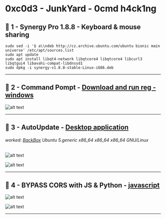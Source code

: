 # 0xc0d3 - JunkYard - 0cmd h4ck1ng

## 🔸 1 - Synergy Pro 1.8.8 - Keyboard & mouse sharing 
    sudo sed -i '$ a\\ndeb http://cz.archive.ubuntu.com/ubuntu bionic main universe' /etc/apt/sources.list    
    sudo apt update
    sudo apt install libqt4-network libqtcore4 libqtcore4 libcurl3 libqtgui4 libavahi-compat-libdnssd1
    sudo dpkg -i synergy-v1.8.8-stable-Linux-i686.deb
---

## 🔸 2 - Command Pompt - [Download and run reg - windows](https://github.com/t4t34m/0xcode/blob/main/Add_CMD_open_here_windows.reg)
![alt text](https://imgur.com/qGuOBfr.png)

---
## 🔸 3 - AutoUpdate - [Desktop application](https://github.com/t4t34m/0xcode/tree/main/updateme)
###### worked: [BackBox](https://www.backbox.org/) Ubuntu 5.generic x86_64 x86_64 x86_64 GNU/Linux 

![alt text](https://imgur.com/7jPJcha.png)

![alt text](https://imgur.com/aHpfhCc.png)
   
 ---
## 🔸 4 - BYPASS CORS with JS & Python - [javascript](/javascript/)

![alt text](https://imgur.com/VMiKAb4.png)

![alt text](https://imgur.com/2OKNcGT.png)
   
 ---

 
